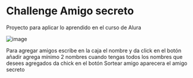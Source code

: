 <h1> Challenge Amigo secreto </h1>


Proyecto para aplicar lo aprendido en el curso de Alura


![image](https://github.com/user-attachments/assets/93c3cb63-91e1-4ebd-8c35-fe4d2c126292)



Para agregar amigos escribe en la caja el nombre y da click en el botón añadir
agrega mínimo 2 nombres 
cuando tengas todos los nombres que desees agregados 
da chick en el botón Sortear amigo
aparecera el amigo secreto
